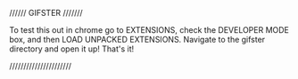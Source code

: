 ////// GIFSTER ///////

To test this out in chrome go to EXTENSIONS, check the DEVELOPER MODE box, and then LOAD UNPACKED EXTENSIONS. Navigate to the gifster directory and open it up! That's it!

//////////////////////